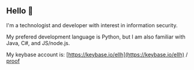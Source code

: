 ## Hello 👋

I'm a technologist and developer with interest in information security.

My prefered development language is Python, but I am also familiar with Java, C#, and JS/node.js.

My keybase account is: [https://keybase.io/ellh](https://keybase.io/ellh) / [proof](https://gist.github.com/magneticleaves/1351e123a818ad0be1dfa90c7d02dd5e)
